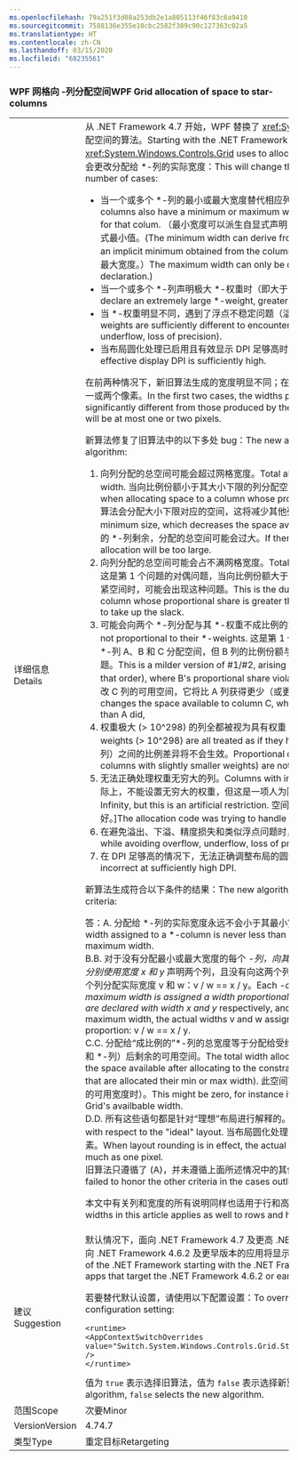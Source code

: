 ```yaml
---
ms.openlocfilehash: 79a251f3d08a253db2e1a805113f46f83c6a9410
ms.sourcegitcommit: 7588136e355e10cbc2582f389c90c127363c02a5
ms.translationtype: HT
ms.contentlocale: zh-CN
ms.lasthandoff: 03/15/2020
ms.locfileid: "68235561"
---
```

### <a name="wpf-grid-allocation-of-space-to-star-columns"></a><span data-ttu-id="eb5a7-101">WPF 网格向 -列分配空间</span><span class="sxs-lookup"><span data-stu-id="eb5a7-101">WPF Grid allocation of space to star-columns</span></span>

|   |   |
|---|---|
|<span data-ttu-id="eb5a7-102">详细信息</span><span class="sxs-lookup"><span data-stu-id="eb5a7-102">Details</span></span>|<span data-ttu-id="eb5a7-103">从 .NET Framework 4.7 开始，WPF 替换了 <xref:System.Windows.Controls.Grid> 用于向 \*-列分配空间的算法。</span><span class="sxs-lookup"><span data-stu-id="eb5a7-103">Starting with the .NET Framework 4.7, WPF replaces the algorithm that <xref:System.Windows.Controls.Grid> uses to allocate space to \*-columns.</span></span> <span data-ttu-id="eb5a7-104">这在以下许多情况下会更改分配给 \*-列的实际宽度：</span><span class="sxs-lookup"><span data-stu-id="eb5a7-104">This will change the actual width assigned to \*-columns in a number of cases:</span></span><ul><li><span data-ttu-id="eb5a7-105">当一个或多个 \*-列的最小或最大宽度替代相应列的按比例分配空间时。</span><span class="sxs-lookup"><span data-stu-id="eb5a7-105">When one or more \*-columns also have a minimum or maximum width that overrides the proportional allocation for that colum.</span></span> <span data-ttu-id="eb5a7-106">（最小宽度可以派生自显式声明 MinWidth，也可以派生自从列内容中获取的隐式最小值。</span><span class="sxs-lookup"><span data-stu-id="eb5a7-106">(The minimum width can derive from an explicit MinWidth declaration, or from an implicit minimum obtained from the column's content.</span></span> <span data-ttu-id="eb5a7-107">只能通过 MaxWidth 声明显式定义最大宽度。）</span><span class="sxs-lookup"><span data-stu-id="eb5a7-107">The maximum width can only be defined explicitly, from a MaxWidth declaration.)</span></span></li><li><span data-ttu-id="eb5a7-108">当一个或多个 \*-列声明极大 \*-权重时（即大于 10^298）。</span><span class="sxs-lookup"><span data-stu-id="eb5a7-108">When one or more \*-columns declare an extremely large \*-weight, greater than 10^298.</span></span></li><li><span data-ttu-id="eb5a7-109">当 \*-权重明显不同，遇到了浮点不稳定问题（溢出、下溢、精度损失）时。</span><span class="sxs-lookup"><span data-stu-id="eb5a7-109">When the \*-weights are sufficiently different to encounter floating-point instability (overflow, underflow, loss of precision).</span></span></li><li><span data-ttu-id="eb5a7-110">当布局圆化处理已启用且有效显示 DPI 足够高时。</span><span class="sxs-lookup"><span data-stu-id="eb5a7-110">When layout rounding is enabled, and the effective display DPI is sufficiently high.</span></span></li></ul><span data-ttu-id="eb5a7-111">在前两种情况下，新旧算法生成的宽度明显不同；在最后一种情况下，新旧算法生成的宽度最多相差一或两个像素。</span><span class="sxs-lookup"><span data-stu-id="eb5a7-111">In the first two cases, the widths produced by the new algorithm can be significantly different from those produced by the old algorithm; in the last case, the difference will be at most one or two pixels.</span></span><p/><span data-ttu-id="eb5a7-112">新算法修复了旧算法中的以下多处 bug：</span><span class="sxs-lookup"><span data-stu-id="eb5a7-112">The new algorithm fixes several bugs present in the old algorithm:</span></span><ol><li><span data-ttu-id="eb5a7-113">向列分配的总空间可能会超过网格宽度。</span><span class="sxs-lookup"><span data-stu-id="eb5a7-113">Total allocation to columns can exceed the Grid's width.</span></span> <span data-ttu-id="eb5a7-114">当向比例份额小于其大小下限的列分配空间时，可能会出现这种问题。</span><span class="sxs-lookup"><span data-stu-id="eb5a7-114">This can occur when allocating space to a column whose proportional share is less than its minimum size.</span></span> <span data-ttu-id="eb5a7-115">算法会分配大小下限对应的空间，这将减少其他列的可用空间。</span><span class="sxs-lookup"><span data-stu-id="eb5a7-115">The algorithm allocates the minimum size, which decreases the space available to other columns.</span></span> <span data-ttu-id="eb5a7-116">如果没有可分配空间的 \*-列剩余，分配的总空间可能会过大。</span><span class="sxs-lookup"><span data-stu-id="eb5a7-116">If there are no \*-columns left to allocate, the total allocation will be too large.</span></span></li><li><span data-ttu-id="eb5a7-117">向列分配的总空间可能会占不满网格宽度。</span><span class="sxs-lookup"><span data-stu-id="eb5a7-117">Total allocation can fall short of the Grid's width.</span></span> <span data-ttu-id="eb5a7-118">这是第 1 个问题的对偶问题，当向比例份额大于其大小上限的列分配空间，没有剩余的 \*-列来收紧空间时，可能会出现这种问题。</span><span class="sxs-lookup"><span data-stu-id="eb5a7-118">This is the dual problem to #1, arising when allocating to a column whose proportional share is greater than its maximum size, with no \*-columns left to take up the slack.</span></span></li><li><span data-ttu-id="eb5a7-119">可能会向两个 \*-列分配与其 \*-权重不成比例的空间。</span><span class="sxs-lookup"><span data-stu-id="eb5a7-119">Two \*-columns can receive allocations not proportional to their \*-weights.</span></span> <span data-ttu-id="eb5a7-120">这是第 1 个/第 2 个问题造成的较为温和的影响，当依序向 \*-列 A、B 和 C 分配空间，但 B 列的比例份额与约束下限（或上限）冲突时，可能会出现这种问题。</span><span class="sxs-lookup"><span data-stu-id="eb5a7-120">This is a milder version of #1/#2, arising when allocating to \*-columns A, B, and C (in that order), where B's proportional share violates its min (or max) constraint.</span></span> <span data-ttu-id="eb5a7-121">同样，这会更改 C 列的可用空间，它将比 A 列获得更少（或更多）的按比例分配空间。</span><span class="sxs-lookup"><span data-stu-id="eb5a7-121">As above, this changes the space available to column C, who gets less (or more) proportional allocation than A did,</span></span></li><li><span data-ttu-id="eb5a7-122">权重极大 (&gt; 10^298) 的列全都被视为具有权重 10^298。</span><span class="sxs-lookup"><span data-stu-id="eb5a7-122">Columns with extremely large weights (&gt; 10^298) are all treated as if they had weight 10^298.</span></span> <span data-ttu-id="eb5a7-123">这些列（以及权重略小的列）之间的比例差异将不会生效。</span><span class="sxs-lookup"><span data-stu-id="eb5a7-123">Proportional differences between them (and between columns with slightly smaller weights) are not honored.</span></span></li><li><span data-ttu-id="eb5a7-124">无法正确处理权重无穷大的列。</span><span class="sxs-lookup"><span data-stu-id="eb5a7-124">Columns with inifinte weights are not handled correctly.</span></span> <span data-ttu-id="eb5a7-125">[实际上，不能设置无穷大的权重，但这是一项人为限制。</span><span class="sxs-lookup"><span data-stu-id="eb5a7-125">[Actually you can't set a weight to Infinity, but this is an artificial restriction.</span></span> <span data-ttu-id="eb5a7-126">空间分配代码是在努力处理这样的列，但处理得并不好。]</span><span class="sxs-lookup"><span data-stu-id="eb5a7-126">The allocation code was trying to handle it, but doing a bad job.]</span></span></li><li><span data-ttu-id="eb5a7-127">在避免溢出、下溢、精度损失和类似浮点问题时，存在一些小问题。</span><span class="sxs-lookup"><span data-stu-id="eb5a7-127">Several minor problems while avoiding overflow, underflow, loss of precision and similar floating-point issues.</span></span></li><li><span data-ttu-id="eb5a7-128">在 DPI 足够高的情况下，无法正确调整布局的圆化处理。</span><span class="sxs-lookup"><span data-stu-id="eb5a7-128">Adjustments for layout rounding are incorrect at sufficiently high DPI.</span></span></li></ol><span data-ttu-id="eb5a7-129">新算法生成符合以下条件的结果：</span><span class="sxs-lookup"><span data-stu-id="eb5a7-129">The new algorithm produces results that meet the following criteria:</span></span><p/><span data-ttu-id="eb5a7-130">答：</span><span class="sxs-lookup"><span data-stu-id="eb5a7-130">A.</span></span> <span data-ttu-id="eb5a7-131">分配给 \*-列的实际宽度永远不会小于其最小宽度，也不会大于其最大宽度。</span><span class="sxs-lookup"><span data-stu-id="eb5a7-131">The actual width assigned to a \*-column is never less than its minimum width nor greater than its maximum width.</span></span><br/><span data-ttu-id="eb5a7-132">B.</span><span class="sxs-lookup"><span data-stu-id="eb5a7-132">B.</span></span> <span data-ttu-id="eb5a7-133">对于没有分配最小或最大宽度的每个 <em>-列，向其分配与其 <em>-权重成比例的宽度。确切地讲，如果分别使用宽度 x</em> 和 y</em> 声明两个列，且没有向这两个列分配最小或最大宽度，那么将按同一比例向这两个列分配实际宽度 v 和 w：v / w == x / y。</span><span class="sxs-lookup"><span data-stu-id="eb5a7-133">Each <em>-column that is not assigned its minimum or maximum width is assigned a width proportional to its <em>-weight. To be precise, if two columns are declared with width x</em> and y</em> respectively, and if neither column receives its minimum or maximum width, the actual widths v and w assigned to the columns are in the same proportion: v / w == x / y.</span></span><br/><span data-ttu-id="eb5a7-134">C.</span><span class="sxs-lookup"><span data-stu-id="eb5a7-134">C.</span></span> <span data-ttu-id="eb5a7-135">分配给“成比例的”\*-列的总宽度等于分配给受约束列（向其分配了最小或最大宽度的固定、自动和 \*-列）后剩余的可用空间。</span><span class="sxs-lookup"><span data-stu-id="eb5a7-135">The total width allocated to &quot;proportional&quot; \*-columns is equal to the space available after allocating to the constrained columns (fixed, auto, and \*-columns that are allocated their min or max width).</span></span> <span data-ttu-id="eb5a7-136">此空间可能为零（例如，当最小宽度的总和超过了网格的可用宽度时）。</span><span class="sxs-lookup"><span data-stu-id="eb5a7-136">This might be zero, for instance if the sum of the minimum widths exceeds the Grid's availbable width.</span></span><br/><span data-ttu-id="eb5a7-137">D.</span><span class="sxs-lookup"><span data-stu-id="eb5a7-137">D.</span></span> <span data-ttu-id="eb5a7-138">所有这些语句都是针对“理想”布局进行解释的。</span><span class="sxs-lookup"><span data-stu-id="eb5a7-138">All these statements are to be interpreted with respect to the &quot;ideal&quot; layout.</span></span> <span data-ttu-id="eb5a7-139">当布局圆化处理有效时，实际宽度与理想宽度可能会相差一个像素。</span><span class="sxs-lookup"><span data-stu-id="eb5a7-139">When layout rounding is in effect, the actual widths can differ from the ideal widths by as much as one pixel.</span></span><br/><span data-ttu-id="eb5a7-140">旧算法只遵循了 (A)，并未遵循上面所述情况中的其他条件。</span><span class="sxs-lookup"><span data-stu-id="eb5a7-140">The old algorithm honored (A) but failed to honor the other criteria in the cases outlined above.</span></span><p/><span data-ttu-id="eb5a7-141">本文中有关列和宽度的所有说明同样也适用于行和高度。</span><span class="sxs-lookup"><span data-stu-id="eb5a7-141">Everything said about columns and widths in this article applies as well to rows and heights.</span></span>|
|<span data-ttu-id="eb5a7-142">建议</span><span class="sxs-lookup"><span data-stu-id="eb5a7-142">Suggestion</span></span>|<span data-ttu-id="eb5a7-143">默认情况下，面向 .NET Framework 4.7 及更高 .NET Framework 版本的应用将显示新算法，而面向 .NET Framework 4.6.2 及更早版本的应用将显示旧算法。</span><span class="sxs-lookup"><span data-stu-id="eb5a7-143">By default, apps that target versions of the .NET Framework starting with the .NET Framework 4.7 will see the new algorithm, while apps that target the .NET Framework 4.6.2 or earlier versions will see the old algorithm.</span></span><p/><span data-ttu-id="eb5a7-144">若要替代默认设置，请使用以下配置设置：</span><span class="sxs-lookup"><span data-stu-id="eb5a7-144">To override the default, use the following configuration setting:</span></span><pre><code class="lang-xml">&lt;runtime&gt;&#13;&#10;&lt;AppContextSwitchOverrides value=&quot;Switch.System.Windows.Controls.Grid.StarDefinitionsCanExceedAvailableSpace=true&quot; /&gt;&#13;&#10;&lt;/runtime&gt;&#13;&#10;</code></pre><span data-ttu-id="eb5a7-145">值为 <code>true</code> 表示选择旧算法，值为 <code>false</code> 表示选择新算法。</span><span class="sxs-lookup"><span data-stu-id="eb5a7-145">The value <code>true</code> selects the old algorithm, <code>false</code> selects the new algorithm.</span></span>|
|<span data-ttu-id="eb5a7-146">范围</span><span class="sxs-lookup"><span data-stu-id="eb5a7-146">Scope</span></span>|<span data-ttu-id="eb5a7-147">次要</span><span class="sxs-lookup"><span data-stu-id="eb5a7-147">Minor</span></span>|
|<span data-ttu-id="eb5a7-148">Version</span><span class="sxs-lookup"><span data-stu-id="eb5a7-148">Version</span></span>|<span data-ttu-id="eb5a7-149">4.7</span><span class="sxs-lookup"><span data-stu-id="eb5a7-149">4.7</span></span>|
|<span data-ttu-id="eb5a7-150">类型</span><span class="sxs-lookup"><span data-stu-id="eb5a7-150">Type</span></span>|<span data-ttu-id="eb5a7-151">重定目标</span><span class="sxs-lookup"><span data-stu-id="eb5a7-151">Retargeting</span></span>|
